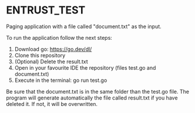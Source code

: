 # ENTRUST_TEST
Paging application with a file called "document.txt" as the input.


To run the application follow the next steps:
1. Download go: https://go.dev/dl/
2. Clone this repository
3. (Optional) Delete the result.txt
4. Open in your favourite IDE the repository (files test.go and document.txt)
5. Execute in the terminal: go run test.go

Be sure that the document.txt is in the same folder than the test.go file.
The program will generate automatically the file called result.txt if you have deleted it. If not, it will be overwritten.
